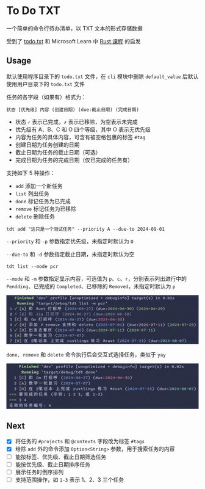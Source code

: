 # To Do TXT

一个简单的命令行待办清单，以 TXT 文本的形式存储数据

受到了 [todo.txt](https://github.com/todotxt/todo.txt) 和 Microsoft Learn 中 [Rust 课程](https://learn.microsoft.com/zh-cn/training/modules/rust-create-command-line-program/) 的启发

## Usage

默认使用程序目录下的 `todo.txt` 文件，在 `cli` 模块中删除 `default_value` 后默认使用用户目录下的 `todo.txt` 文件

任务的各字段（如果有）格式为：

```
状态 [优先级] 内容 (创建日期) (due:截止日期) (完成日期)
```

- 状态 `✓` 表示已完成，`✗` 表示已移除，为空表示未完成
- 优先级有 A、B、C 和 O 四个等级，其中 O 表示无优先级
- 内容为任务的具体内容，可含有被空格包裹的标签 `#tag`
- 创建日期为任务创建的日期
- 截止日期为任务的截止日期（可选）
- 完成日期为任务的完成日期（仅已完成的任务有）

支持如下 5 种操作：

- `add` 添加一个新任务
- `list` 列出任务
- `done` 标记任务为已完成
- `remove` 标记任务为已移除
- `delete` 删除任务

```shell
tdt add "这只是一个测试任务" --priority A --due-to 2024-09-01
```

`--priority` 和 `-p` 参数指定优先级，未指定时默认为 `O`

`--due-to` 和 `-d` 参数指定截止日期，未指定时默认为空

```shell
tdt list --mode pcr
```

`--mode` 和 `-m` 参数指定显示内容，可选值为 `p`、`c`、`r`，分别表示列出进行中的 `Pendding`、已完成的 `Completed`、已移除的 `Removed`，未指定时默认为 `p`

![list](./screenshots/tdt-list.png)

`done`、`remove` 和 `delete` 命令执行后会交互式选择任务，类似于 `yay`

![done](./screenshots/tdt-done.png)

## Next

- [x] 将任务的 `#projects` 和 `@contexts` 字段改为标签 `#tags`
- [x] 给除 `add` 外的命令添加 `Option<String>` 参数，用于搜索任务的内容
- [ ] 能按标签、优先级、截止日期筛选任务
- [ ] 能按优先级、截止日期排序任务
- [ ] 展示任务时倒序排列
- [ ] 支持范围操作，如 `1-3` 表示 1、2、3 三个任务
